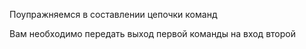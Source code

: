 Поупражняемся в составлении цепочки команд

Вам необходимо передать выход первой команды на вход второй